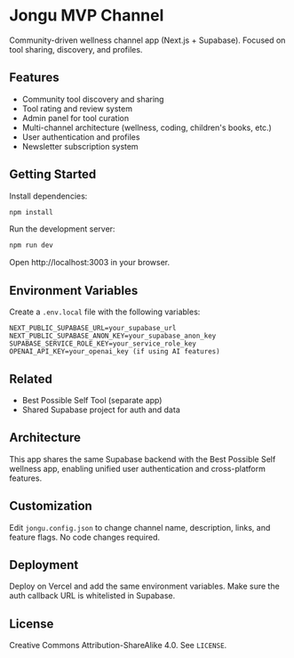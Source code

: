 # Jongu MVP Channel

Community-driven wellness channel app (Next.js + Supabase). Focused on tool sharing, discovery, and profiles.

## Features

- Community tool discovery and sharing
- Tool rating and review system
- Admin panel for tool curation
- Multi-channel architecture (wellness, coding, children's books, etc.)
- User authentication and profiles
- Newsletter subscription system

## Getting Started

Install dependencies:

```bash
npm install
```

Run the development server:

```bash
npm run dev
```

Open http://localhost:3003 in your browser.

## Environment Variables

Create a `.env.local` file with the following variables:

```
NEXT_PUBLIC_SUPABASE_URL=your_supabase_url
NEXT_PUBLIC_SUPABASE_ANON_KEY=your_supabase_anon_key
SUPABASE_SERVICE_ROLE_KEY=your_service_role_key
OPENAI_API_KEY=your_openai_key (if using AI features)
```

## Related

- Best Possible Self Tool (separate app)
- Shared Supabase project for auth and data

## Architecture

This app shares the same Supabase backend with the Best Possible Self wellness app, enabling unified user authentication and cross-platform features.

## Customization

Edit `jongu.config.json` to change channel name, description, links, and feature flags. No code changes required.

## Deployment

Deploy on Vercel and add the same environment variables. Make sure the auth callback URL is whitelisted in Supabase.

## License

Creative Commons Attribution-ShareAlike 4.0. See `LICENSE`.
